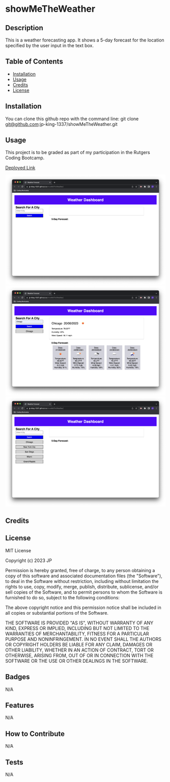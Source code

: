 # showMeTheWeather

## Description

This is a weather forecasting app. It shows a 5-day forecast for the location specified by the user input in the text box.


## Table of Contents

- [Installation](#installation)
- [Usage](#usage)
- [Credits](#credits)
- [License](#license)


## Installation

You can clone this github repo with the command line:
git clone git@github.com:jp-king-1337/showMeTheWeather.git


## Usage

This project is to be graded as part of my participation in the Rutgers Coding Bootcamp.

[Deployed Link](https://jp-king-1337.github.io/showMeTheWeather/)

![Initial view of the app upon page load](https://github.com/jp-king-1337/showMeTheWeather/blob/main/assets/screenshots/screenshot_1initialView.png?raw=true)
![App with one city input, showing today's weather and the 5-day forecast for Chicago](https://github.com/jp-king-1337/showMeTheWeather/blob/main/assets/screenshots/screenshot_2exampleCity.png?raw=true)
![App with 5 cities input, showing as search history pulled from loacl storage, with no city currently displaying its weather](https://github.com/jp-king-1337/showMeTheWeather/blob/main/assets/screenshots/screenshot_3searchHistory.png?raw=true)


## Credits



## License
MIT License

Copyright (c) 2023 JP

Permission is hereby granted, free of charge, to any person obtaining a copy
of this software and associated documentation files (the "Software"), to deal
in the Software without restriction, including without limitation the rights
to use, copy, modify, merge, publish, distribute, sublicense, and/or sell
copies of the Software, and to permit persons to whom the Software is
furnished to do so, subject to the following conditions:

The above copyright notice and this permission notice shall be included in all
copies or substantial portions of the Software.

THE SOFTWARE IS PROVIDED "AS IS", WITHOUT WARRANTY OF ANY KIND, EXPRESS OR
IMPLIED, INCLUDING BUT NOT LIMITED TO THE WARRANTIES OF MERCHANTABILITY,
FITNESS FOR A PARTICULAR PURPOSE AND NONINFRINGEMENT. IN NO EVENT SHALL THE
AUTHORS OR COPYRIGHT HOLDERS BE LIABLE FOR ANY CLAIM, DAMAGES OR OTHER
LIABILITY, WHETHER IN AN ACTION OF CONTRACT, TORT OR OTHERWISE, ARISING FROM,
OUT OF OR IN CONNECTION WITH THE SOFTWARE OR THE USE OR OTHER DEALINGS IN THE
SOFTWARE.


## Badges

N/A


## Features

N/A


## How to Contribute

N/A


## Tests

N/A